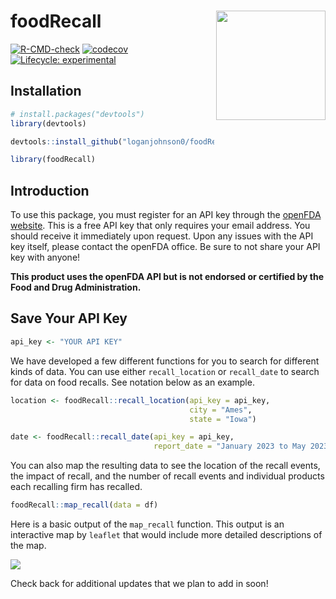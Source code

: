 
<!-- README.md is generated from README.Rmd. Please edit that file -->

# foodRecall <a href="https://loganjohnson0.github.io/foodRecall/"><img src="man/figures/hex-foodRecall.png" align="right" height="175" style="float:right; height:175px;" /></a>

<!-- badges: start -->
[![R-CMD-check](https://github.com/loganjohnson0/foodRecall/actions/workflows/R-CMD-check.yaml/badge.svg)](https://github.com/loganjohnson0/foodRecall/actions/workflows/R-CMD-check.yaml)
[![codecov](https://codecov.io/gh/loganjohnson0/foodRecall/branch/main/graph/badge.svg?token=BE2QWZYKNE)](https://codecov.io/gh/loganjohnson0/foodRecall)
[![Lifecycle:
experimental](https://img.shields.io/badge/lifecycle-experimental-orange.svg)](https://lifecycle.r-lib.org/articles/stages.html#experimental)
<!-- badges: end -->

## Installation

``` r
# install.packages("devtools")
library(devtools)

devtools::install_github("loganjohnson0/foodRecall")

library(foodRecall)
```

## Introduction

To use this package, you must register for an API key through the
[openFDA website](https://open.fda.gov/apis/authentication/). This is a
free API key that only requires your email address. You should receive
it immediately upon request. Upon any issues with the API key itself,
please contact the openFDA office. Be sure to not share your API key
with anyone!

<b>This product uses the openFDA API but is not endorsed or certified by
the Food and Drug Administration.</b>

## Save Your API Key

``` r
api_key <- "YOUR API KEY"
```

We have developed a few different functions for you to search for
different kinds of data. You can use either `recall_location` or
`recall_date` to search for data on food recalls. See notation below as
an example.

``` r
location <- foodRecall::recall_location(api_key = api_key, 
                                        city = "Ames", 
                                        state = "Iowa")

date <- foodRecall::recall_date(api_key = api_key,
                                report_date = "January 2023 to May 2023")
```

You can also map the resulting data to see the location of the recall
events, the impact of recall, and the number of recall events and
individual products each recalling firm has recalled.

``` r
foodRecall::map_recall(data = df)
```

Here is a basic output of the `map_recall` function. This output is an
interactive map by `leaflet` that would include more detailed
descriptions of the map.

![](man/figures/Iowa.png)

Check back for additional updates that we plan to add in soon!

